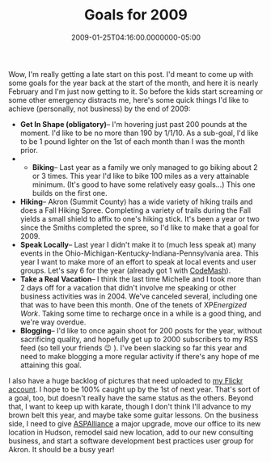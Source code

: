 ﻿---
title: Goals for 2009
date: "2009-01-25T04:16:00.0000000-05:00"
description: Wow, I'm really getting a late start on this post. I'd meant to
featuredImage: img/goals-for-2009-featured.png
---

Wow, I'm really getting a late start on this post. I'd meant to come up with some goals for the year back at the start of the month, and here it is nearly February and I'm just now getting to it. So before the kids start screaming or some other emergency distracts me, here's some quick things I'd like to achieve (personally, not business) by the end of 2009:

* **Get In Shape (obligatory)**– I'm hovering just past 200 pounds at the moment. I'd like to be no more than 190 by 1/1/10. As a sub-goal, I'd like to be 1 pound lighter on the 1st of each month than I was the month prior.
* * **Biking**– Last year as a family we only managed to go biking about 2 or 3 times. This year I'd like to bike 100 miles as a very attainable minimum. (It's good to have some relatively easy goals…) This one builds on the first one.
 * **Hiking**– Akron (Summit County) has a wide variety of hiking trails and does a Fall Hiking Spree. Completing a variety of trails during the Fall yields a small shield to affix to one's hiking stick. It's been a year or two since the Smiths completed the spree, so I'd like to make that a goal for 2009.
* **Speak Locally**– Last year I didn't make it to (much less speak at) many events in the Ohio-Michigan-Kentucky-Indiana-Pennsylvania area. This year I want to make more of an effort to speak at local events and user groups. Let's say 6 for the year (already got 1 with [CodeMash](http://codemash.org/)).
* **Take a Real Vacation**– I think the last time Michelle and I took more than 2 days off for a vacation that didn't involve me speaking or other business activities was in 2004. We've canceled several, including one that was to have been this month. One of the tenets of XP*Energized Work*. Taking some time to recharge once in a while is a good thing, and we're way overdue.
* **Blogging**– I'd like to once again shoot for 200 posts for the year, without sacrificing quality, and hopefully get up to 2000 subscribers to my RSS feed (so tell your friends 😉 ). I've been slacking so far this year and need to make blogging a more regular activity if there's any hope of me attaining this goal.

I also have a huge backlog of pictures that need uploaded to [my Flickr account](http://flickr.com/photos/lakequincy). I hope to be 100% caught up by the 1st of next year. That's sort of a goal, too, but doesn't really have the same status as the others. Beyond that, I want to keep up with karate, though I don't think I'll advance to my brown belt this year, and maybe take some guitar lessons. On the business side, I need to give [ASPAlliance](http://aspalliance.com/) a major upgrade, move our office to its new location in Hudson, remodel said new location, add to our new consulting business, and start a software development best practices user group for Akron. It should be a busy year!

